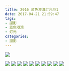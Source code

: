 ```yaml
---
title: 2016 蓝色港湾灯光节1
date: 2017-04-21 21:59:47
tags: 
- 摄影
- 蓝色港湾
- 灯光
categories:
- 摄影
---
```

![](/images/2016-12-25-blue-bay-lights/1.jpg)
<!-- more -->
![](/images/2016-12-25-blue-bay-lights/2.jpg)
![](/images/2016-12-25-blue-bay-lights/3.jpg)
![](/images/2016-12-25-blue-bay-lights/4.jpg)
![](/images/2016-12-25-blue-bay-lights/5.jpg)
![](/images/2016-12-25-blue-bay-lights/6.jpg)
![](/images/2016-12-25-blue-bay-lights/7.jpg)
![](/images/2016-12-25-blue-bay-lights/8.jpg)
![](/images/2016-12-25-blue-bay-lights/9.jpg)
![](/images/2016-12-25-blue-bay-lights/10.jpg)
![](/images/2016-12-25-blue-bay-lights/11.jpg)
